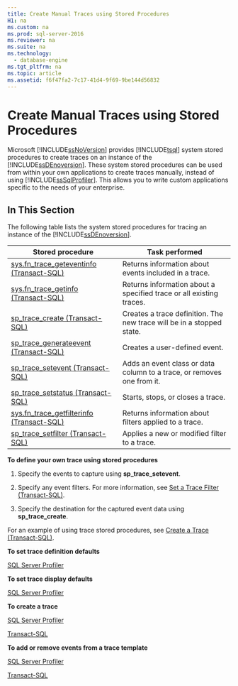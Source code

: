 ```yaml
---
title: Create Manual Traces using Stored Procedures
H1: na
ms.custom: na
ms.prod: sql-server-2016
ms.reviewer: na
ms.suite: na
ms.technology: 
  - database-engine
ms.tgt_pltfrm: na
ms.topic: article
ms.assetid: f6f47fa2-7c17-41d4-9f69-9be144d56832
---
```

# Create Manual Traces using Stored Procedures
  Microsoft [!INCLUDE[ssNoVersion](../../Token/Other/ssNoVersion_md.md)] provides [!INCLUDE[tsql](../../Token/Other/tsql_md.md)] system stored procedures to create traces on an instance of the [!INCLUDE[ssDEnoversion](../../Token/Other/ssDEnoversion_md.md)]. These system stored procedures can be used from within your own applications to create traces manually, instead of using [!INCLUDE[ssSqlProfiler](../../Token/Other/ssSqlProfiler_md.md)]. This allows you to write custom applications specific to the needs of your enterprise.  
  
## In This Section  
 The following table lists the system stored procedures for tracing an instance of the [!INCLUDE[ssDEnoversion](../../Token/Other/ssDEnoversion_md.md)].  
  
|Stored procedure|Task performed|  
|----------------------|--------------------|  
|[sys.fn_trace_geteventinfo &#40;Transact-SQL&#41;](../Topic/sys.fn_trace_geteventinfo%20\(Transact-SQL\).md)|Returns information about events included in a trace.|  
|[sys.fn_trace_getinfo &#40;Transact-SQL&#41;](../Topic/sys.fn_trace_getinfo%20\(Transact-SQL\).md)|Returns information about a specified trace or all existing traces.|  
|[sp_trace_create &#40;Transact-SQL&#41;](../Topic/sp_trace_create%20\(Transact-SQL\).md)|Creates a trace definition. The new trace will be in a stopped state.|  
|[sp_trace_generateevent &#40;Transact-SQL&#41;](../Topic/sp_trace_generateevent%20\(Transact-SQL\).md)|Creates a user\-defined event.|  
|[sp_trace_setevent &#40;Transact-SQL&#41;](../Topic/sp_trace_setevent%20\(Transact-SQL\).md)|Adds an event class or data column to a trace, or removes one from it.|  
|[sp_trace_setstatus &#40;Transact-SQL&#41;](../Topic/sp_trace_setstatus%20\(Transact-SQL\).md)|Starts, stops, or closes a trace.|  
|[sys.fn_trace_getfilterinfo &#40;Transact-SQL&#41;](../Topic/sys.fn_trace_getfilterinfo%20\(Transact-SQL\).md)|Returns information about filters applied to a trace.|  
|[sp_trace_setfilter &#40;Transact-SQL&#41;](../Topic/sp_trace_setfilter%20\(Transact-SQL\).md)|Applies a new or modified filter to a trace.|  
  
 **To define your own trace using stored procedures**  
  
1.  Specify the events to capture using **sp\_trace\_setevent**.  
  
2.  Specify any event filters. For more information, see [Set a Trace Filter &#40;Transact-SQL&#41;](../../Topics/TopicNameContainA/Set-a-Trace-Filter--Transact-SQL-.md).  
  
3.  Specify the destination for the captured event data using **sp\_trace\_create**.  
  
 For an example of using trace stored procedures, see [Create a Trace &#40;Transact-SQL&#41;](../../Topics/TopicNameContainA/Create-a-Trace--Transact-SQL-.md).  
  
 **To set trace definition defaults**  
  
 [SQL Server Profiler](../../Topics/TopicNameNotContainA/Set-Trace-Definition-Defaults--SQL-Server-Profiler-.md)  
  
 **To set trace display defaults**  
  
 [SQL Server Profiler](../../Topics/TopicNameNotContainA/Set-Trace-Display-Defaults--SQL-Server-Profiler-.md)  
  
 **To create a trace**  
  
 [SQL Server Profiler](../../Topics/TopicNameContainA/Create-a-Trace--SQL-Server-Profiler-.md)  
  
 [Transact\-SQL](../../Topics/TopicNameContainA/Create-a-Trace--Transact-SQL-.md)  
  
 **To add or remove events from a trace template**  
  
 [SQL Server Profiler](../../Topics/TopicNameContainA/Specify-Events-and-Data-Columns-for-a-Trace-File--SQL-Server-Profiler-.md)  
  
 [Transact\-SQL](../Topic/sp_trace_setevent%20\(Transact-SQL\).md)  
  
  